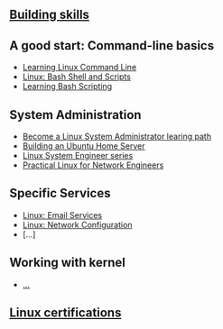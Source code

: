 ## [Building skills](https://lnkd.in/learnlinux)

## A good start: Command-line basics
- [Learning Linux Command Line](https://www.linkedin.com/learning/learning-linux-command-line-14447912)
- [Linux: Bash Shell and Scripts]()
- [Learning Bash Scripting]()

## System Administration
- [Become a Linux System Administrator learing path]()
- [Building an Ubuntu Home Server]()
- [Linux System Engineer series]()
- [Practical Linux for Network Engineers]()

## Specific Services
- [Linux: Email Services]()
- [Linux: Network Configuration]()
- [...]

## Working with kernel
- [...]()

## [Linux certifications](https://www.lpi.org/)
